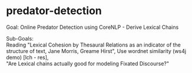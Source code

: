 # predator-detection

Goal: 
Online Predator Detection using CoreNLP -
Derive Lexical Chains

Sub-Goals:  
Reading "Lexical Cohesion by Thesaural Relations as an indicator of the structure of text, Jane Morris, Greame Hirst",
Use wordnet similarity (ws4j demo) [lch - res],  
"Are Lexical chains actually good for modeling Fixated Discourse?"
